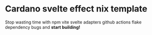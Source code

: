 # Cardano svelte effect nix template

Stop wasting time with npm vite svelte adapters github actions flake dependency bugs and **start building!**
